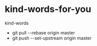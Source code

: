 # kind-words-for-you
kind-words


- git pull --rebase origin master
- git push --set-upstream origin master
